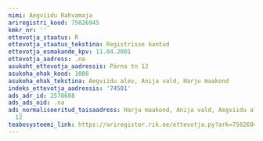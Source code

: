 ```yaml
---
nimi: Aegviidu Rahvamaja
ariregistri_kood: 75026945
kmkr_nr: ''
ettevotja_staatus: R
ettevotja_staatus_tekstina: Registrisse kantud
ettevotja_esmakande_kpv: 11.04.2001
ettevotja_aadress: .na
asukoht_ettevotja_aadressis: Pärna tn 12
asukoha_ehak_kood: 1088
asukoha_ehak_tekstina: Aegviidu alev, Anija vald, Harju maakond
indeks_ettevotja_aadressis: '74501'
ads_adr_id: 2578688
ads_ads_oid: .na
ads_normaliseeritud_taisaadress: Harju maakond, Anija vald, Aegviidu alev, Pärna tn
  12
teabesysteemi_link: https://ariregister.rik.ee/ettevotja.py?ark=75026945&ref=rekvisiidid
---
```

